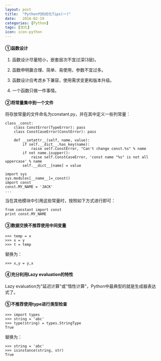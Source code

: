 ```yaml
---
layout: post
title:  "Python代码优化Tips(一)"
date:   2016-02-19
categories: [Python]
tags: [优化]
icon: icon-python
---
```


#### ①函数设计

1. 函数设计尽量短小，嵌套层次不宜过深(3层)。

2. 函数申明赢合理、简单、易使用，参数不宜过多。

3. 函数设计应考虑乡下兼容，使用需求变更和版本升级。

4. 一个函数只做一件事情。

#### ②将常量集中到一个文件

将存放常量的文件命名为constant.py，并在其中定义一些列常量：

```
class _const:
    class ConstError(TypeError): pass
    class ConstCaseError(ConstError): pass
    
    def __setattr__(self, name, value):
        if self.__dict__.has_key(name):
            raise self.ConstError, "Can't change const.%s" % name
        if not name.isupper():
            raise self.ConstCaseError, 'const name "%s" is not all uppercase' % name
        self.__dict__[name] = value
        
import sys
sys.modules[__name__]=_const()
import const
const.MY_NAME = 'JACK'
...
```

当在其他模块中引用这些常量时，按照如下方式进行即可：

```
from constant import const
print const.MY_NAME
```

#### ③数据交换不推荐使用中间变量

```
>>> temp = x
>>> x = y
>>> t = temp
```

替换为：

```
>>> x,y = y,x
```

#### ④充分利用Lazy evaluation的特性

Lazy evaluation为"延迟计算"或"惰性计算"，Python中最典型的就是生成器表达式了。

#### ⑤不推荐使用type进行类型检查

```
>>> import types
>>> string = 'abc'
>>> type(string) = types.StringType
True
```

替换为：

```
>>> string = 'abc'
>>> isinstance(string, str)
True
```
